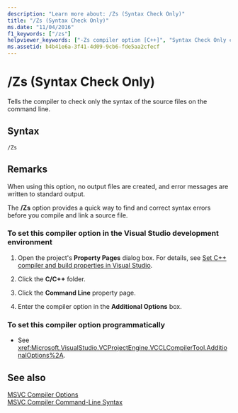 ```yaml
---
description: "Learn more about: /Zs (Syntax Check Only)"
title: "/Zs (Syntax Check Only)"
ms.date: "11/04/2016"
f1_keywords: ["/zs"]
helpviewer_keywords: ["-Zs compiler option [C++]", "Syntax Check Only compiler option", "Zs compiler option", "/Zs compiler option [C++]"]
ms.assetid: b4b41e6a-3f41-4d09-9cb6-fde5aa2cfecf
---
```

# /Zs (Syntax Check Only)

Tells the compiler to check only the syntax of the source files on the command line.

## Syntax

```
/Zs
```

## Remarks

When using this option, no output files are created, and error messages are written to standard output.

The **/Zs** option provides a quick way to find and correct syntax errors before you compile and link a source file.

### To set this compiler option in the Visual Studio development environment

1. Open the project's **Property Pages** dialog box. For details, see [Set C++ compiler and build properties in Visual Studio](../working-with-project-properties.md).

1. Click the **C/C++** folder.

1. Click the **Command Line** property page.

1. Enter the compiler option in the **Additional Options** box.

### To set this compiler option programmatically

- See <xref:Microsoft.VisualStudio.VCProjectEngine.VCCLCompilerTool.AdditionalOptions%2A>.

## See also

[MSVC Compiler Options](compiler-options.md)<br/>
[MSVC Compiler Command-Line Syntax](compiler-command-line-syntax.md)
